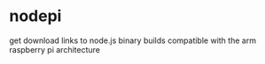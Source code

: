 nodepi
======

get download links to node.js binary builds compatible with the arm raspberry pi architecture
